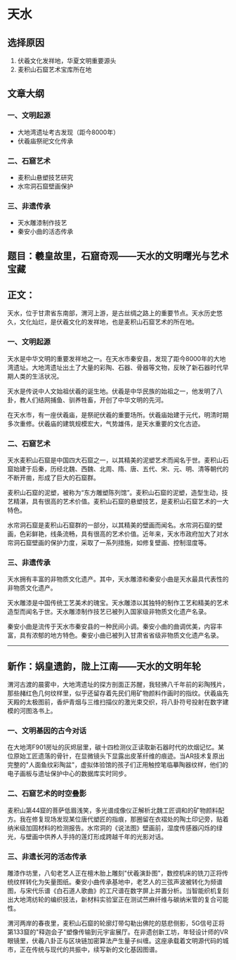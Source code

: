 # 天水

## 选择原因
1. 伏羲文化发祥地，华夏文明重要源头
2. 麦积山石窟艺术宝库所在地

## 文章大纲
### 一、文明起源
- 大地湾遗址考古发现（距今8000年）
- 伏羲庙祭祀文化传承

### 二、石窟艺术
- 麦积山悬塑技艺研究
- 水帘洞石窟壁画保护

### 三、非遗传承
- 天水雕漆制作技艺
- 秦安小曲的活态传承

## 题目：羲皇故里，石窟奇观——天水的文明曙光与艺术宝藏

## 正文：

天水，位于甘肃省东南部，渭河上游，是古丝绸之路上的重要节点。天水历史悠久，文化灿烂，是伏羲文化的发祥地，也是麦积山石窟艺术的所在地。

### 一、文明起源

天水是中华文明的重要发祥地之一。在天水市秦安县，发现了距今8000年的大地湾遗址。大地湾遗址出土了大量的彩陶、石器、骨器等文物，反映了新石器时代早期人类的生活状况。

天水是传说中人文始祖伏羲的诞生地。伏羲是中华民族的始祖之一，他发明了八卦，教人们结网捕鱼、驯养牲畜，开创了中华文明的先河。

在天水市，有一座伏羲庙，是祭祀伏羲的重要场所。伏羲庙始建于元代，明清时期多次重修。伏羲庙的建筑规模宏大，气势雄伟，是天水重要的文化古迹。

### 二、石窟艺术

天水麦积山石窟是中国四大石窟之一，以其精美的泥塑艺术而闻名于世。麦积山石窟始建于后秦，历经北魏、西魏、北周、隋、唐、五代、宋、元、明、清等朝代的不断开凿，形成了巨大的石窟群。

麦积山石窟的泥塑，被称为“东方雕塑陈列馆”。麦积山石窟的泥塑，造型生动，技艺精湛，具有很高的艺术价值。麦积山石窟的悬塑技艺，是麦积山石窟艺术的一大特色。

水帘洞石窟是麦积山石窟群的一部分，以其精美的壁画而闻名。水帘洞石窟的壁画，色彩鲜艳，线条流畅，具有很高的艺术价值。近年来，天水市政府加大了对水帘洞石窟壁画的保护力度，采取了一系列措施，如修复壁画、控制湿度等。

### 三、非遗传承

天水拥有丰富的非物质文化遗产。其中，天水雕漆和秦安小曲是天水最具代表性的非物质文化遗产。

天水雕漆是中国传统工艺美术的瑰宝。天水雕漆以其独特的制作工艺和精美的艺术造型而闻名于世。天水雕漆制作技艺已被列入国家级非物质文化遗产名录。

秦安小曲是流传于天水市秦安县的一种民间小调。秦安小曲的曲调优美，内容丰富，具有浓郁的地方特色。秦安小曲已被列入甘肃省省级非物质文化遗产名录。

---
## 新作：娲皇遗韵，陇上江南——天水的文明年轮

渭河古渡的晨雾中，大地湾遗址的探方剖面正苏醒，我轻拂八千年前的彩陶残片，那些赭红色几何纹样里，似乎还留存着先民们用矿物颜料作画时的指纹。伏羲庙先天殿的太极图前，香炉青烟与三维扫描仪的激光束交织，将八卦符号投射在数字建模的河图洛书上。

### 一、文明基因的古今对话

在大地湾F901房址的灰烬层里，碳十四检测仪正读取新石器时代的炊烟记忆。某位原始工匠遗落的骨针，在显微镜头下显露出皮革纤维的痕迹。当AR技术复原出完整的"人面鱼纹彩陶盆"，虚拟体验馆的孩子们正用触控笔临摹陶器纹样，他们的电子画板与遗址保护中心的数据库实时同步。

### 二、石窟艺术的时空叠影

麦积山第44窟的菩萨低眉浅笑，多光谱成像仪正解析北魏工匠调和的矿物颜料配方。我在修复现场发现某位唐代塑匠的指痕，那圈留在衣褶处的陶土印记旁，贴着纳米级加固材料的检测报告。水帘洞的《说法图》壁画前，湿度传感器闪烁的绿光，与壁画中供养人手持的莲灯形成跨越千年的光影对话。

### 三、非遗长河的活态传承

雕漆作坊里，八旬老艺人正在檀木胎上雕刻"伏羲演卦图"，数控机床的铣刀正将传统纹样转化为矢量图纸。秦安小曲传承基地中，老艺人的三弦声波被转化为频谱图，与宋代乐谱《白石道人歌曲》的工尺谱在数字屏上并置分析。当智能织机复刻出大地湾纺轮的编织技法，新材料实验室正在测试苎麻纤维与碳纳米管的复合可能性。

渭河两岸的春夜里，麦积山石窟的轮廓灯带勾勒出佛陀的慈悲侧影，5G信号正将第133窟的"释迦会子"塑像传输到元宇宙展厅。在非遗创新工坊，年轻设计师的VR眼镜里，伏羲八卦正与区块链加密算法产生量子纠缠。这座承载着文明源代码的城市，正在传统与现代的共振中，续写新的文化基因图谱。